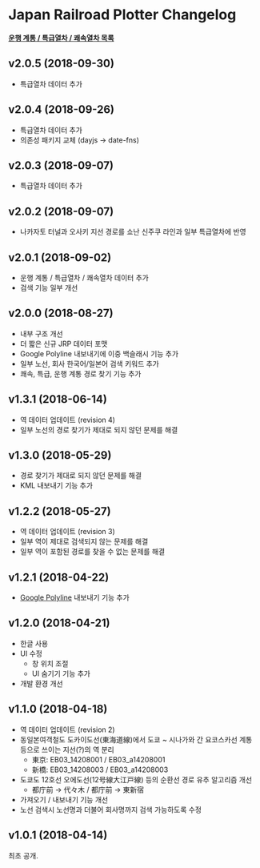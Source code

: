 # Japan Railroad Plotter Changelog

[**운행 계통 / 특급열차 / 쾌속열차 목록**](SERIES.md)

## v2.0.5 (2018-09-30)

* 특급열차 데이터 추가

## v2.0.4 (2018-09-26)

* 특급열차 데이터 추가
* 의존성 패키지 교체 (dayjs → date-fns)

## v2.0.3 (2018-09-07)

* 특급열차 데이터 추가

## v2.0.2 (2018-09-07)

* 나카자토 터널과 오사키 지선 경로를 쇼난 신주쿠 라인과 일부 특급열차에 반영

## v2.0.1 (2018-09-02)

* 운행 계통 / 특급열차 / 쾌속열차 데이터 추가
* 검색 기능 일부 개선

## v2.0.0 (2018-08-27)

* 내부 구조 개선
* 더 짧은 신규 JRP 데이터 포맷
* Google Polyline 내보내기에 이중 백슬래시 기능 추가
* 일부 노선, 회사 한국어/일본어 검색 키워드 추가
* 쾌속, 특급, 운행 계통 경로 찾기 기능 추가

## v1.3.1 (2018-06-14)

* 역 데이터 업데이트 (revision 4)
* 일부 노선의 경로 찾기가 제대로 되지 않던 문제를 해결

## v1.3.0 (2018-05-29)

* 경로 찾기가 제대로 되지 않던 문제를 해결
* KML 내보내기 기능 추가

## v1.2.2 (2018-05-27)

* 역 데이터 업데이트 (revision 3)
* 일부 역이 제대로 검색되지 않는 문제를 해결
* 일부 역이 포함된 경로를 찾을 수 없는 문제를 해결

## v1.2.1 (2018-04-22)

* [Google Polyline](https://developers.google.com/maps/documentation/utilities/polylinealgorithm) 내보내기 기능 추가

## v1.2.0 (2018-04-21)

* 한글 사용
* UI 수정
  * 창 위치 조절
  * UI 숨기기 기능 추가
* 개발 환경 개선

## v1.1.0 (2018-04-18)

* 역 데이터 업데이트 (revision 2)
* 동일본여객철도 도카이도선(東海道線)에서 도쿄 ~ 시나가와 간 요코스카선 계통 등으로 쓰이는 지선(?)의 역 분리
  * 東京: EB03_14208001 / EB03_a14208001
  * 新橋: EB03_14208003 / EB03_a14208003
* 도쿄도 12호선 오에도선(12号線大江戸線) 등의 순환선 경로 유추 알고리즘 개선
  * 都庁前 → 代々木 / 都庁前 → 東新宿
* 가져오기 / 내보내기 기능 개선
* 노선 검색시 노선명과 더불어 회사명까지 검색 가능하도록 수정

## v1.0.1 (2018-04-14)

최초 공개.
